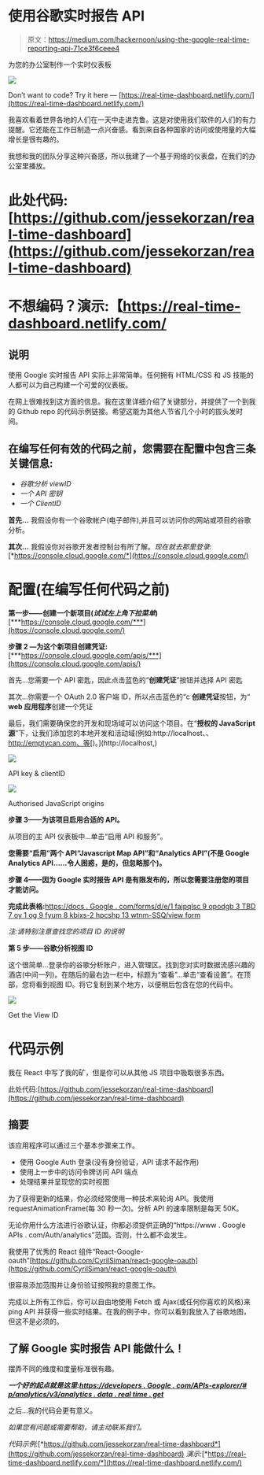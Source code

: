 # 使用谷歌实时报告 API

> 原文：<https://medium.com/hackernoon/using-the-google-real-time-reporting-api-71ce3f6ceee4>

为您的办公室制作一个实时仪表板

![](img/7eab1da7f61a14d9f21ff20f78d061e8.png)

Don’t want to code? Try it here — [https://real-time-dashboard.netlify.com/](https://real-time-dashboard.netlify.com/)

我喜欢看着世界各地的人们在一天中走进克鲁。这是对使用我们软件的人们的有力提醒。它还能在工作日制造一点兴奋感。看到来自各种国家的访问或使用量的大幅增长是很有趣的。

我想和我的团队分享这种兴奋感，所以我建了一个基于网络的仪表盘，在我们的办公室里播放。

# 此处代码:[https://github.com/jessekorzan/real-time-dashboard](https://github.com/jessekorzan/real-time-dashboard)

# 不想编码？演示:【https://real-time-dashboard.netlify.com/ 

## 说明

使用 Google 实时报告 API 实际上非常简单。任何拥有 HTML/CSS 和 JS 技能的人都可以为自己构建一个可爱的仪表板。

在网上很难找到这方面的信息。我在这里详细介绍了关键部分，并提供了一个到我的 Github repo 的代码示例链接。希望这能为其他人节省几个小时的拔头发时间。

## 在编写任何有效的代码之前，您需要在配置中包含三条关键信息:

*   *谷歌分析 viewID*
*   *一个 API 密钥*
*   *一个 ClientID*

**首先…** 我假设你有一个谷歌帐户(电子邮件),并且可以访问你的网站或项目的谷歌分析。

**其次…** 我假设你对谷歌开发者控制台有所了解。*现在就去那里登录:*[*https://console.cloud.google.com/*](https://console.cloud.google.com/)

# 配置(在编写任何代码之前)

**第一步——创建一个新项目(*试试左上角下拉菜单*)** [***https://console.cloud.google.com/***](https://console.cloud.google.com/)

**步骤 2 —为这个新项目创建凭证:**[***https://console.cloud.google.com/apis/***](https://console.cloud.google.com/apis/)

首先…您需要一个 API 密匙，因此点击蓝色的“**创建凭证**”按钮并选择 API 密匙

其次…你需要一个 OAuth 2.0 客户端 ID，所以点击蓝色的“c **创建凭证**按钮，为“ **web 应用程序**创建一个凭证

最后，我们需要确保您的开发和现场域可以访问这个项目。在“**授权的 JavaScript 源**”下，让我们添加您的本地开发和活动域(例如:http://localhost、、http://emptycan.com、等[)。](http://localhost,)

![](img/c76333466d901365ea3ca78f644dc795.png)

API key & clientID

![](img/df2fc43862c6c886651233d62766ba29.png)

Authorised JavaScript origins

**步骤 3——为该项目启用合适的 API。**

从项目的主 API 仪表板中…单击“启用 API 和服务”。

**您需要“启用”两个 API“Javascript Map API”和“Analytics API”(不是 Google Analytics API……令人困惑，是的，但忽略那个)。**

**步骤 4——因为 Google 实时报告 API 是有限发布的，所以您需要注册您的项目才能访问。**

**完成此表格:**[https://docs . Google . com/forms/d/e/1 faipqlsc 9 opodgb 3 TBD 7 oy 1 og 9 fyum 8 kbixs-2 hpcshp 13 wtnm-SSQ/view form](https://docs.google.com/forms/d/e/1FAIpQLSc9OpoDGB3tBD7oy1OG9fyum8KBIxs-2ihPCsHp13WTnM-SSQ/viewform)

*注:请特别注意查找您的项目 ID 的说明*

**第 5 步——谷歌分析视图 ID**

这个很简单…登录你的谷歌分析账户，进入管理区。找到您对实时数据流感兴趣的酒店(中间一列)。在随后的最右边一栏中，标题为“查看”…单击“查看设置”。在顶部，您将看到视图 ID。将它复制到某个地方，以便稍后包含在您的代码中。

![](img/1e33e58b9967a2ff51cea5b684678ea7.png)

Get the View ID

# 代码示例

我在 React 中写了我的矿，但是你可以从其他 JS 项目中吸取很多东西。

此处代码:[https://github.com/jessekorzan/real-time-dashboard](https://github.com/jessekorzan/real-time-dashboard)

## 摘要

该应用程序可以通过三个基本步骤来工作。

*   使用 Google Auth 登录(没有身份验证，API 请求不起作用)
*   使用上一步中的访问令牌访问 API 端点
*   处理结果并呈现您的实时视图

为了获得更新的结果，你必须经常使用一种技术来轮询 API。我使用 requestAnimationFrame(每 30 秒一次)。分析 API 的速率限制是每天 50K。

无论你用什么方法进行谷歌认证，你都必须提供正确的“https://www . Google APIs . com/Auth/analytics”范围。否则，什么都不会发生。

我使用了优秀的 React 组件“React-Google-oauth”[https://github.com/CyrilSiman/react-google-oauth](https://github.com/CyrilSiman/react-google-oauth)

很容易添加范围并让身份验证按照我的意图工作。

完成以上所有工作后，你可以自由地使用 Fetch 或 Ajax(或任何你喜欢的风格)来 ping API 并获得一些实时结果。在我的例子中，你可以看到我放入了谷歌地图，但这不是必须的。

## 了解 Google 实时报告 API 能做什么！

摆弄不同的维度和度量标准很有趣。

***一个好的起点就是这里:***[***https://developers . Google . com/APIs-explorer/# p/analytics/v3/analytics . data . real time . get***](https://developers.google.com/apis-explorer/#p/analytics/v3/analytics.data.realtime.get)

之后…我的代码会更有意义。

*如果您有问题或需要帮助，请主动联系我们。*

*代码示例:*[*https://github.com/jessekorzan/real-time-dashboard*](https://github.com/jessekorzan/real-time-dashboard) *演示:*[*https://real-time-dashboard.netlify.com/*](https://real-time-dashboard.netlify.com/)